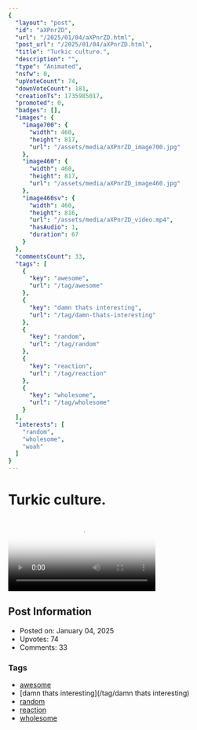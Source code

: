 ```yaml
---
{
  "layout": "post",
  "id": "aXPnrZD",
  "url": "/2025/01/04/aXPnrZD.html",
  "post_url": "/2025/01/04/aXPnrZD.html",
  "title": "Turkic culture.",
  "description": "",
  "type": "Animated",
  "nsfw": 0,
  "upVoteCount": 74,
  "downVoteCount": 181,
  "creationTs": 1735985017,
  "promoted": 0,
  "badges": [],
  "images": {
    "image700": {
      "width": 460,
      "height": 817,
      "url": "/assets/media/aXPnrZD_image700.jpg"
    },
    "image460": {
      "width": 460,
      "height": 817,
      "url": "/assets/media/aXPnrZD_image460.jpg"
    },
    "image460sv": {
      "width": 460,
      "height": 816,
      "url": "/assets/media/aXPnrZD_video.mp4",
      "hasAudio": 1,
      "duration": 67
    }
  },
  "commentsCount": 33,
  "tags": [
    {
      "key": "awesome",
      "url": "/tag/awesome"
    },
    {
      "key": "damn thats interesting",
      "url": "/tag/damn-thats-interesting"
    },
    {
      "key": "random",
      "url": "/tag/random"
    },
    {
      "key": "reaction",
      "url": "/tag/reaction"
    },
    {
      "key": "wholesome",
      "url": "/tag/wholesome"
    }
  ],
  "interests": [
    "random",
    "wholesome",
    "woah"
  ]
}
---
```


# Turkic culture.

<video controls playsinline loop poster="/assets/media/aXPnrZD_image460.jpg">
  <source src="/assets/media/aXPnrZD_video.mp4" type="video/mp4">
  Your browser does not support the video tag.
</video>

## Post Information

- Posted on: January 04, 2025
- Upvotes: 74
- Comments: 33

### Tags

- [awesome](/tag/awesome)
- [damn thats interesting](/tag/damn thats interesting)
- [random](/tag/random)
- [reaction](/tag/reaction)
- [wholesome](/tag/wholesome)
